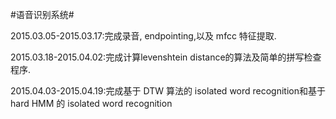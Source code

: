 #语音识别系统#

2015.03.05-2015.03.17:完成录音, endpointing,以及 mfcc 特征提取.

2015.03.18-2015.04.02:完成计算levenshtein distance的算法及简单的拼写检查程序.

2015.04.03-2015.04.19:完成基于 DTW 算法的 isolated word recognition和基于 hard HMM 的 isolated word recognition